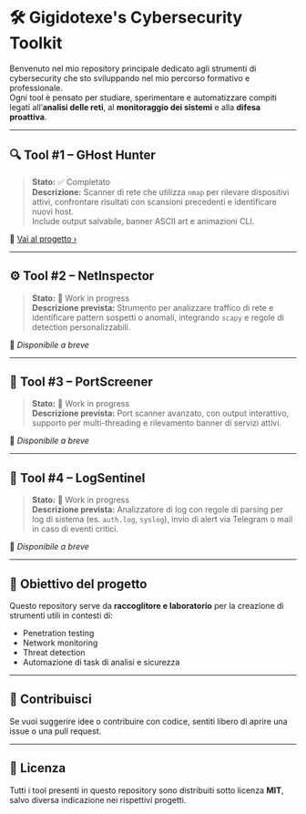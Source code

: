 # 🛠️ Gigidotexe's Cybersecurity Toolkit

Benvenuto nel mio repository principale dedicato agli strumenti di cybersecurity che sto sviluppando nel mio percorso formativo e professionale.  
Ogni tool è pensato per studiare, sperimentare e automatizzare compiti legati all’**analisi delle reti**, al **monitoraggio dei sistemi** e alla **difesa proattiva**.

---

## 🔍 Tool #1 – GHost Hunter

> **Stato:** ✅ Completato  
> **Descrizione:** Scanner di rete che utilizza `nmap` per rilevare dispositivi attivi, confrontare risultati con scansioni precedenti e identificare nuovi host.  
> Include output salvabile, banner ASCII art e animazioni CLI.

📁 [Vai al progetto ›](./ghost-hunter)  

---

## ⚙️ Tool #2 – NetInspector

> **Stato:** 🚧 Work in progress  
> **Descrizione prevista:** Strumento per analizzare traffico di rete e identificare pattern sospetti o anomali, integrando `scapy` e regole di detection personalizzabili.

📁 *Disponibile a breve*

---

## 🔐 Tool #3 – PortScreener

> **Stato:** 🚧 Work in progress  
> **Descrizione prevista:** Port scanner avanzato, con output interattivo, supporto per multi-threading e rilevamento banner di servizi attivi.

📁 *Disponibile a breve*

---

## 🧠 Tool #4 – LogSentinel

> **Stato:** 🚧 Work in progress  
> **Descrizione prevista:** Analizzatore di log con regole di parsing per log di sistema (es. `auth.log`, `syslog`), invio di alert via Telegram o mail in caso di eventi critici.

📁 *Disponibile a breve*

---

## 🧭 Obiettivo del progetto

Questo repository serve da **raccoglitore e laboratorio** per la creazione di strumenti utili in contesti di:

- Penetration testing
- Network monitoring
- Threat detection
- Automazione di task di analisi e sicurezza

---

## 📢 Contribuisci

Se vuoi suggerire idee o contribuire con codice, sentiti libero di aprire una issue o una pull request.

---

## 📜 Licenza

Tutti i tool presenti in questo repository sono distribuiti sotto licenza **MIT**, salvo diversa indicazione nei rispettivi progetti.
